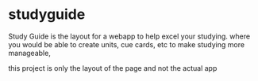 # studyguide

Study Guide is the layout for a webapp to help excel your studying. where you would be able to create units, cue cards, etc to make studying more manageable,

this project is only the layout of the page and not the actual app
